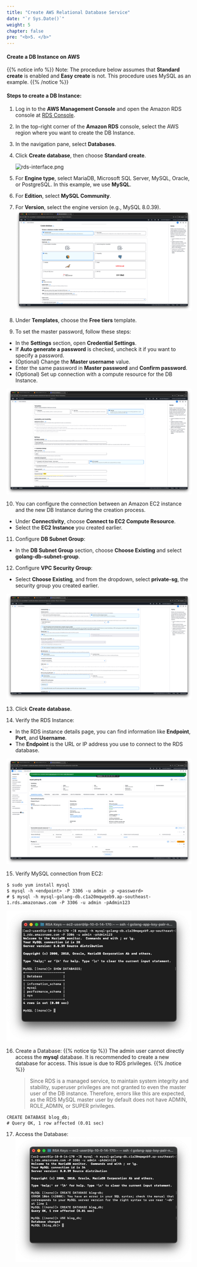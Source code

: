 ```yaml
---
title: "Create AWS Relational Database Service"
date: "`r Sys.Date()`"
weight: 5
chapter: false
pre: "<b>5. </b>"
---
```


#### Create a DB Instance on AWS

{{% notice info %}}
Note: The procedure below assumes that **Standard create** is enabled and **Easy create** is not. This procedure uses MySQL as an example.
{{% /notice %}}

#### Steps to create a DB Instance:

1. Log in to the **AWS Management Console** and open the Amazon RDS console at [RDS Console](https://console.aws.amazon.com/rds/).

2. In the top-right corner of the **Amazon RDS** console, select the AWS region where you want to create the DB Instance.

3. In the navigation pane, select **Databases**.

4. Click **Create database**, then choose **Standard create**.

    ![rds-interface.png](/images/5-create-rds-instance/rds-interface.png)

5. For **Engine type**, select MariaDB, Microsoft SQL Server, MySQL, Oracle, or PostgreSQL. In this example, we use **MySQL**.

6. For **Edition**, select **MySQL Community**.

7. For **Version**, select the engine version (e.g., MySQL 8.0.39).
![create-db.png](/images/5-create-rds-instance/create-db.png)

8. Under **Templates**, choose the **Free tiers** template.

9. To set the master password, follow these steps:

- In the **Settings** section, open **Credential Settings**.
- If **Auto generate a password** is checked, uncheck it if you want to specify a password.
- (Optional) Change the **Master username** value.
- Enter the same password in **Master password** and **Confirm password**.
- (Optional) Set up connection with a compute resource for the DB Instance.

![settings.png](/images/5-create-rds-instance/settings.png)

10. You can configure the connection between an Amazon EC2 instance and the new DB Instance during the creation process.

- Under **Connectivity**, choose **Connect to EC2 Compute Resource**.
- Select the **EC2 Instance** you created earlier.

11. Configure **DB Subnet Group**:

- In the **DB Subnet Group** section, choose **Choose Existing** and select **golang-db-subnet-group**.

12. Configure **VPC Security Group**:

- Select **Choose Existing**, and from the dropdown, select **private-sg**, the security group you created earlier.

![connectivity.png](/images/5-create-rds-instance/connectivity.png)

13. Click **Create database**.

14. Verify the RDS Instance:

- In the RDS instance details page, you can find information like **Endpoint**, **Port**, and **Username**.
- The **Endpoint** is the URL or IP address you use to connect to the RDS database.

![rds.png](/images/5-create-rds-instance/rds.png)

15. Verify MySQL connection from EC2:

```shell
$ sudo yum install mysql
$ mysql -h <endpoint> -P 3306 -u admin -p <password>
# $ mysql -h mysql-golang-db.c1a20mqwgeb9.ap-southeast-1.rds.amazonaws.com -P 3306 -u admin -pAdmin123
```

![ec2-to-mysql.png](/images/5-create-rds-instance/ec2-to-mysql.png)

16. Create a Database:
{{% notice tip %}}
The admin user cannot directly access the **mysql** database. It is recommended to create a new database for access. This issue is due to RDS privileges.
{{% /notice %}}
    > Since RDS is a managed service, to maintain system integrity and stability, superuser privileges are not granted to even the master user of the DB instance. Therefore, errors like this are expected, as the RDS MySQL master user by default does not have ADMIN, ROLE_ADMIN, or SUPER privileges.

```mysql
CREATE DATABASE blog_db;
# Query OK, 1 row affected (0.01 sec)
```

17. Access the Database:
    ![db.png](/images/5-create-rds-instance/db.png)
